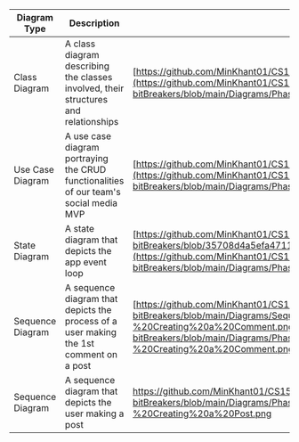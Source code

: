 | Diagram Type | Description | Link|
| --- | --- | --- |
| Class Diagram  | A class diagram describing the classes involved, their structures and relationships | [https://github.com/MinKhant01/CS151-bitBreakers/blob/main/Diagrams/Class%20Diagram.png](https://github.com/MinKhant01/CS151-bitBreakers/blob/main/Diagrams/Phase%201/Class%20Diagram.png)
| Use Case Diagram | A use case diagram portraying the CRUD functionalities of our team's social media MVP | [https://github.com/MinKhant01/CS151-bitBreakers/blob/main/Diagrams/useCase_diagram.png](https://github.com/MinKhant01/CS151-bitBreakers/blob/main/Diagrams/Phase%201/useCase_diagram.png)
| State Diagram  | A state diagram that depicts the app event loop | [https://github.com/MinKhant01/CS151-bitBreakers/blob/35708d4a5efa47113cc0cd958d485007fee5765b/Diagrams/State_Diagram.png](https://github.com/MinKhant01/CS151-bitBreakers/blob/main/Diagrams/Phase%201/State_Diagram.png)
| Sequence Diagram| A sequence diagram that depicts the process of a user making the 1st comment on a post | [https://github.com/MinKhant01/CS151-bitBreakers/blob/main/Diagrams/Sequence%20Diagram%20-%20Creating%20a%20Comment.png](https://github.com/MinKhant01/CS151-bitBreakers/blob/main/Diagrams/Phase%201/Sequence%20Diagram%20-%20Creating%20a%20Comment.png)
| Sequence Diagram  | A sequence diagram that depicts the user making a post | https://github.com/MinKhant01/CS151-bitBreakers/blob/main/Diagrams/Phase%201/Sequence%20Diagram%20-%20Creating%20a%20Post.png




